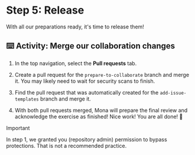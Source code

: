 # Step 5: Release

With all our preparations ready, it's time to release them!

## ⌨️ Activity: Merge our collaboration changes

1. In the top navigation, select the **Pull requests** tab.

1. Create a pull request for the `prepare-to-collaborate` branch and merge it. You may likely need to wait for security scans to finish.

1. Find the pull request that was automatically created for the `add-issue-templates` branch and merge it.

1. With both pull requests merged, Mona will prepare the final review and acknowledge the exercise as finished! Nice work! You are all done! 🎉

> [!IMPORTANT]
> In step 1, we granted you (repository admin) permission to bypass protections. That is not a recommended practice.
